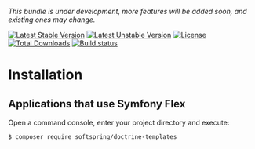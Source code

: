 *This bundle is under development, more features will be added soon, and existing ones may change.*

[![Latest Stable Version](https://poser.pugx.org/softspring/doctrine-templates/v/stable.svg)](https://packagist.org/packages/softspring/doctrine-templates)
[![Latest Unstable Version](https://poser.pugx.org/softspring/doctrine-templates/v/unstable.svg)](https://packagist.org/packages/softspring/doctrine-templates)
[![License](https://poser.pugx.org/softspring/doctrine-templates/license.svg)](https://packagist.org/packages/softspring/doctrine-templates)
[![Total Downloads](https://poser.pugx.org/softspring/doctrine-templates/downloads)](https://packagist.org/packages/softspring/doctrine-templates)
[![Build status](https://travis-ci.com/softspring/doctrine-templates.svg?branch=master)](https://app.travis-ci.com/github/softspring/doctrine-templates)

# Installation

## Applications that use Symfony Flex

Open a command console, enter your project directory and execute:

```console
$ composer require softspring/doctrine-templates
```
